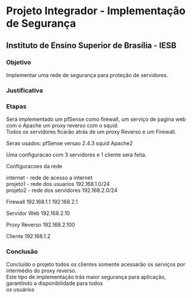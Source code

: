 
# Projeto Integrador - Implementação de Segurança

## Instituto de Ensino Superior de Brasília - IESB  

### Objetivo  
  Implementar uma rede de segurança para proteção de servidores.

### Justificativa  

### Etapas  
  Será implementado um pfSense como firewall, um serviço de pagina web com o Apache um proxy reverso com o squid.  
  Todos os servidores ficarão atrás de um proxy Reverso e um Firewall.  

  Serao usados:
  pfSense versao 2.4.3
  squid
  Apache2

  Uma configuracao com 3 servidores e 1 cliente sera feita.

  Configuracoes da rede

  internet - rede de acesso a internet  
  projeto1 - rede dos usuarios 192.168.1.0/24  
  projeto2 - rede dos servidores 192.168.2.0/24  


  Firewall
  192.168.1.1
  192.168.2.1

  Servidor Web
  192.168.2.10

  Proxy Reverso
  192.168.2.100

  Cliente
  192.168.1.2



### Conclusão  
  Concluído o projeto todos os clientes somente acessarão os serviços por intermédio do proxy reverso.  
  Este tipo de implementação trás maior segurança para aplicação, garantindo a disponibilidade para todos  
  os usuários
